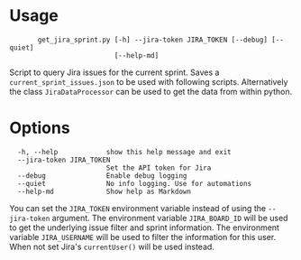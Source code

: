 # Usage
```
       get_jira_sprint.py [-h] --jira-token JIRA_TOKEN [--debug] [--quiet]
                          [--help-md]
```
Script to query Jira issues for the current sprint. Saves a
`current_sprint_issues.json` to be used with following scripts. Alternatively
the class `JiraDataProcessor` can be used to get the data from within python.

# Options
```
  -h, --help            show this help message and exit
  --jira-token JIRA_TOKEN
                        Set the API token for Jira
  --debug               Enable debug logging
  --quiet               No info logging. Use for automations
  --help-md             Show help as Markdown
```
You can set the `JIRA_TOKEN` environment variable instead of using the
`--jira-token` argument. The environment variable `JIRA_BOARD_ID` will be used
to get the underlying issue filter and sprint information. The environment
variable `JIRA_USERNAME` will be used to filter the information for this user.
When not set Jira's `currentUser()` will be used instead.

